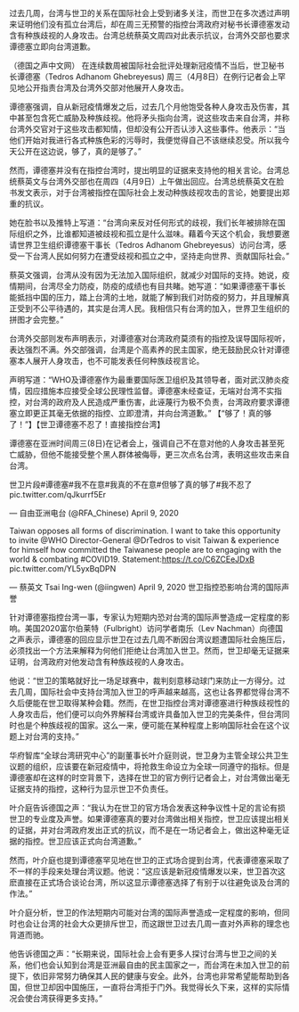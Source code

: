 过去几周，台湾与世卫的关系在国际社会上受到诸多关注，而世卫在多次透过声明来证明他们没有孤立台湾后，却在周三无预警的指控台湾政府对秘书长谭德塞发动含有种族歧视的人身攻击。台湾总统蔡英文周四对此表示抗议，台湾外交部也要求谭德塞立即向台湾道歉。

（德国之声中文网） 在连续数周被国际社会批评处理新冠疫情不当后，世卫秘书长谭德塞（Tedros Adhanom Ghebreyesus) 周三（4月8日）在例行记者会上罕见地公开指责台湾及台湾外交部对他展开人身攻击。

谭德塞强调，自从新冠疫情爆发之后，过去几个月他饱受各种人身攻击及伤害，其中甚至包含死亡威胁及种族歧视。他将矛头指向台湾，说这些攻击来自台湾，并称台湾外交官对于这些攻击都知情，但却没有公开否认涉入这些事件。他表示：“当他们开始对我进行各式种族色彩的污辱时，我便觉得自己不该继续忍受。所以我今天公开在这边说，够了，真的是够了。”

然而，谭德塞并没有在指控台湾时，提出明显的证据来支持他的相关言论。台湾总统蔡英文与台湾外交部也在周四（4月9日）上午做出回应。台湾总统蔡英文在脸书发文表示，对于台湾被指控在国际社会上发动种族歧视攻击的言论，她要提出郑重的抗议。

她在脸书以及推特上写道：“台湾向来反对任何形式的歧视，我们长年被排除在国际组织之外，比谁都知道被歧视和孤立是什么滋味。藉着今天这个机会，我想要邀请世界卫生组织谭德塞干事长（Tedros Adhanom Ghebreyesus）访问台湾，感受一下台湾人民如何努力在遭受歧视和孤立之中，坚持走向世界、贡献国际社会。”

蔡英文强调，台湾从没有因为无法加入国际组织，就减少对国际的支持。她说，疫情期间，台湾尽全力防疫，防疫的成绩也有目共睹。她写道：“如果谭德塞干事长能抵挡中国的压力，踏上台湾的土地，就能了解到我们对防疫的努力，并且理解真正受到不公平待遇的，其实是台湾人民。我相信只有台湾的加入，世界卫生组织的拼图才会完整。”

台湾外交部则发布声明表示，对谭德塞对台湾政府莫须有的指控及误导国际视听，表达强烈不满。外交部强调，台湾是个高素养的民主国家，绝无鼓励民众针对谭德塞本人展开人身攻击，也不可能发表任何种族歧视言论。

声明写道：“WHO及谭德塞作为最重要国际医卫组织及其领导者，面对武汉肺炎疫情，因应措施本应接受全球公民理性监督。谭德塞未经查证，无端对台湾不实指控，对台湾的政府及人民造成严重伤害，此诬蔑行为极不负责，台湾政府要求谭德塞立即更正其毫无依据的指控、立即澄清，并向台湾道歉。” 【“够了！真的够了！”】【世卫谭德塞不忍了！直接指控台湾】

谭德塞在亚洲时间周三(8日)在记者会上，强调自己不在意对他的人身攻击甚至死亡威胁，但他不能接受整个黑人群体被侮辱，更三次点名台湾，表明这些攻击来自台湾。

世卫片段#谭德塞#我不在意#我真的不在意#但够了真的够了#我不忍了 pic.twitter.com/qJkurrf5Er

&mdash; 自由亚洲电台 (@RFA_Chinese) April 9, 2020 

Taiwan opposes all forms of discrimination. I want to take this opportunity to invite @WHO Director-General @DrTedros to visit Taiwan &amp; experience for himself how committed the Taiwanese people are to engaging with the world &amp; combating #COVID19. Statement:https://t.co/C6ZCEeJDxB pic.twitter.com/YL5yxBqDPN

&mdash; 蔡英文 Tsai Ing-wen (@iingwen) April 9, 2020 世卫指控恐影响台湾的国际声誉

针对谭德塞指控台湾一事，专家认为短期内恐对台湾的国际声誉造成一定程度的影响。美国2020富尔伯莱特（Fulbright）访问学者南乐（Lev Nachman）向德国之声表示，谭德塞的回应显示世卫在过去几周不断因台湾议题遭国际社会施压后，必须找出一个方法来解释为何他们拒绝让台湾加入世卫。然而，世卫却毫无证据来证明，台湾政府对他发动含有种族歧视的人身攻击。

他说：“世卫的策略就好比一场足球赛中，裁判刻意移动球门来防止一方得分。过去几周，国际社会中支持台湾加入世卫的呼声越来越高，这也让各界都觉得台湾不久后便能在世卫取得某种会籍。然而，在世卫指控台湾对谭德塞进行种族歧视性的人身攻击后，他们便可以向外界解释台湾或许具备加入世卫的完美条件，但台湾同时也是个种族歧视的国家。这么一来，便可能在某种程度上影响国际社会在这个议题上对台湾的支持。”

华府智库“全球台湾研究中心”的副董事长叶介庭则说，世卫身为主管全球公共卫生议题的组织，应该要在新冠疫情中，将抢救生命设立为全球一同遵守的指标。但是谭德塞却在这样的时空背景下，选择在世卫的官方例行记者会上，对台湾做出毫无证据支持的指控，这种行为显示世卫不负责任。

叶介庭告诉德国之声：“我认为在世卫的官方场合发表这种争议性十足的言论有损世卫的专业度及声誉。如果谭德塞真的要对台湾做出相关指控，世卫应该提出相关的证据，并对台湾政府发出正式的抗议，而不是在一场记者会上，做出这种毫无证据的指控。世卫应该正式向台湾道歉。”

然而，叶介庭也提到谭德塞罕见地在世卫的正式场合提到台湾，代表谭德塞采取了不一样的手段来处理台湾议题。他说：“这应该是新冠疫情爆发以来，世卫首次这麽直接在正式场合谈论台湾，所以这显示谭德塞选择了有别于以往避免谈及台湾的作法。”

叶介庭分析，世卫的作法短期内可能对台湾的国际声誉造成一定程度的影响，但同时也会让台湾的社会大众更排斥世卫，而这跟世卫过去几周一直对外声称的理念也背道而驰。

他告诉德国之声：“长期来说，国际社会上会有更多人探讨台湾与世卫之间的关系，他们也会认知到台湾是亚洲最自由的民主国家之一，而台湾在未加入世卫的前提下，依旧非常努力确保其人民的健康与安全。此外，台湾也非常希望能帮助到各国，但世卫却因中国施压，一直将台湾拒于门外。我觉得长久下来，这样的实际情况会使台湾获得更多支持。”


